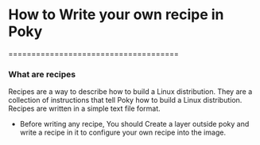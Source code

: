 # How to Write your own recipe in Poky 
=====================================
 ### What are recipes
 Recipes are a way to describe how to build a Linux distribution. They are a collection of instructions that tell Poky how to build a Linux distribution. Recipes are written in a simple text file format.

 - Before writing any recipe, You should Create a layer outside poky and write a recipe in it to configure your own recipe into the image.
 
 
